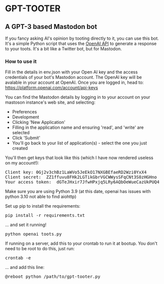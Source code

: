 # GPT-TOOTER
## A GPT-3 based Mastodon bot

If you fancy asking AI's opinion by tooting directly to it, you can use this bot. It's a simple Python script that uses the [OpenAI API](https://openai.com/blog/openai-api/) to generate a response to your toots. It's a bit like a Twitter bot, but for Mastodon.

### How to use it
Fill in the details in env.json with your Open AI key and the access credentials of your bot's Mastodon account.
The OpenAI key will be avalable in your account at OpenAI. Once you are logged in, head to:
https://platform.openai.com/account/api-keys

You can find the Mastodon details by logging in to your account on your mastoson instance's web site, and selecting:
- Preferences
- Development
- Clicking 'New Application'
- Filling in the application name and ensuring 'read', and 'write' are selected
- Click 'Submit'
- You'll go back to your list of application(s) - select the one you just created

You'll then get keys that look like this (which I have now rendered useless on my account!):
<pre>
Client key:	0Gj2v3chBz1LaWVo5JeEkO17NXGBEfaeRD2Wzi0YxX4
Client secret:	ZZ1ffuvu8FHk2LGTikGbrVGCWWysSFqCNt3S0zHGHno
Your access token:	dGTeJHxir7JfwHPxjq5LRy6AQbOeWueCazUkPUQ491c
</pre>

Make sure you are using Python 3.9 (at this date, openai has issues with python 3.10 not able to find aiohttp)

Set up pip to install the requirements:
<pre>
pip install -r requirements.txt
</pre>

... and set it running!
<pre>
python openai_toots.py
</pre>

If running on a server, add this to your crontab to run it at bootup.
You don't need to be root to do this, just run:
<pre>crontab -e</pre>
... and add this line:
<pre>
@reboot python /path/to/gpt-tooter.py
</pre>
